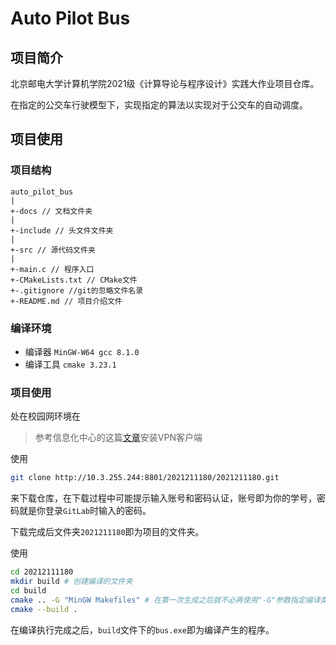 # Auto Pilot Bus

## 项目简介

北京邮电大学计算机学院2021级《计算导论与程序设计》实践大作业项目仓库。

在指定的公交车行驶模型下，实现指定的算法以实现对于公交车的自动调度。

## 项目使用

### 项目结构

```
auto_pilot_bus
|
+-docs // 文档文件夹
|
+-include // 头文件文件夹
|
+-src // 源代码文件夹
|
+-main.c // 程序入口
+-CMakeLists.txt // CMake文件
+-.gitignore //git的忽略文件名录
+-README.md // 项目介绍文件
```

### 编译环境

- 编译器 `MinGW-W64 gcc 8.1.0`
- 编译工具 `cmake 3.23.1`

### 项目使用

处在校园网环境在

> 参考信息化中心的这篇[文章](https://nic.bupt.edu.cn/info/1016/1301.htm)安装VPN客户端

使用

```bash 
git clone http://10.3.255.244:8801/2021211180/2021211180.git
```

来下载仓库，在下载过程中可能提示输入账号和密码认证，账号即为你的学号，密码就是你登录`GitLab`时输入的密码。

下载完成后文件夹`2021211180`即为项目的文件夹。

使用

```bash
cd 20212111180
mkdir build # 创建编译的文件夹
cd build
cmake .. -G "MinGW Makefiles" # 在第一次生成之后就不必再使用"-G"参数指定编译类型
cmake --build .
```

在编译执行完成之后，`build`文件下的`bus.exe`即为编译产生的程序。
